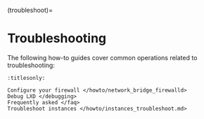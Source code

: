 (troubleshoot)=
# Troubleshooting

The following how-to guides cover common operations related to troubleshooting:

```{toctree}
:titlesonly:

Configure your firewall </howto/network_bridge_firewalld>
Debug LXD </debugging>
Frequently asked </faq>
Troubleshoot instances </howto/instances_troubleshoot.md>
```

